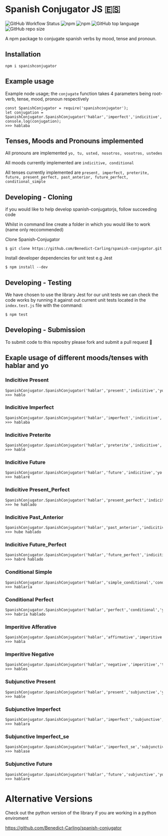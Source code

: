 # Spanish Conjugator JS 🇪🇸
![GitHub Workflow Status](https://img.shields.io/github/workflow/status/Benedict-Carling/spanish-conjugatorjs/Node.js%20CI)
![npm](https://img.shields.io/npm/v/spanishconjugator)
![npm](https://img.shields.io/npm/dm/spanishconjugator)
![GitHub top language](https://img.shields.io/github/languages/top/Benedict-Carling/spanish-conjugatorjs)
![GitHub repo size](https://img.shields.io/github/repo-size/Benedict-Carling/spanish-conjugatorjs)

A npm package to conjugate spanish verbs by mood, tense and pronoun.

## Installation

`npm i spanishconjugator`

## Example usage

Example node usage; the `conjugate` function takes 4 parameters being root-verb, tense, mood, pronoun respectively  
```node
const SpanishConjugator = require('spanishconjugator');
let conjugation = SpanishConjugator.SpanishConjugator('hablar','imperfect','indicitive','yo');
console.log(conjugation);
>>> hablaba
```

## Tenses, Moods and Pronouns implemented

All pronouns are implemented
```yo, tu, usted, nosotros, vosotros, ustedes```

All moods currently implemented are
```indicitive, conditional```

All tenses currently implemented are
```present, imperfect, preterite, future, present_perfect, past_anterior, future_perfect, conditional_simple```

## Developing - Cloning
if you would like to help develop spanish-conjugatorjs, follow succeeding code

Whilst in command line create a folder in which you would like to work (name only reccommended)

Clone Spanish-Conjugator

`$ git clone https://github.com/Benedict-Carling/spanish-conjugator.git`

Install developer dependencies for unit test e.g Jest

`$ npm install --dev`

## Developing - Testing

We have chosen to use the library Jest for our unit tests
we can check the code works by running it against out current unit tests located in the `index.test.js` file with the command:

`$ npm test`

## Developing - Submission

To submit code to this repositry please fork and submit a pull request 🚀

## Exaple usage of different moods/tenses with hablar and yo

### Indicitive Present

```node
SpanishConjugator.SpanishConjugator('hablar','present','indicitive','yo')
>>> hablo
```
### Indicitive Imperfect

```node
SpanishConjugator.SpanishConjugator('hablar','imperfect','indicitive','yo')
>>> hablaba
```
### Indicitive Preterite

```node
SpanishConjugator.SpanishConjugator('hablar','preterite','indicitive','yo')
>>> hablé
```
### Indicitive Future

```node
SpanishConjugator.SpanishConjugator('hablar','future','indicitive','yo')
>>> hablaré
```
### Indicitive Present_Perfect

```node
SpanishConjugator.SpanishConjugator('hablar','present_perfect','indicitive','yo')
>>> he hablado
```
### Indicitive Past_Anterior

```node
SpanishConjugator.SpanishConjugator('hablar','past_anterior','indicitive','yo')
>>> hube hablado
```
### Indicitive Future_Perfect

```node
SpanishConjugator.SpanishConjugator('hablar','future_perfect','indicitive','yo')
>>> habré hablado
```
### Conditional Simple

```node
SpanishConjugator.SpanishConjugator('hablar','simple_conditional','conditional','yo')
>>> hablaría
```
### Conditional Perfect

```node
SpanishConjugator.SpanishConjugator('hablar','perfect','conditional','yo')
>>> habría hablado
```
### Imperitive Afferative

```node
SpanishConjugator.SpanishConjugator('hablar','affirmative','imperitive','tu')
>>> habla
```
### Imperitive Negative

```node
SpanishConjugator.SpanishConjugator('hablar','negative','imperitive','tu')
>>> hables
```
### Subjunctive Present

```node
SpanishConjugator.SpanishConjugator('hablar','present','subjunctive','yo')
>>> hable
```
### Subjunctive Imperfect

```node
SpanishConjugator.SpanishConjugator('hablar','imperfect','subjunctive','yo')
>>> hablara
```
### Subjunctive Imperfect_se

```node
SpanishConjugator.SpanishConjugator('hablar','imperfect_se','subjunctive','yo')
>>> hablase
```
### Subjunctive Future

```node
SpanishConjugator.SpanishConjugator('hablar','future','subjunctive','yo')
>>> hablare
```

# Alternative Versions
Check out the python version of the library if you are working in a python enviroment

https://github.com/Benedict-Carling/spanish-conjugator
